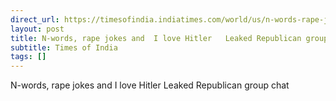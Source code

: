 ```yaml
---
direct_url: https://timesofindia.indiatimes.com/world/us/n-words-rape-jokes-and-i-love-hitler-leaked-republican-group-chat-reveals-thousands-of-vile-messages-heres-what-they-said/articleshow/124586227.cms
layout: post
title: N-words, rape jokes and  I love Hitler   Leaked Republican group chat
subtitle: Times of India
tags: []
---
```


N-words, rape jokes and  I love Hitler   Leaked Republican group chat
